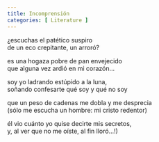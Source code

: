 ```yaml
---
title: Incomprensión
categories: [ Literature ]
---
```


¿escuchas el patético suspiro <br>
de un eco crepitante, un arroró?<br>

es una hogaza pobre de pan envejecido<br>
que alguna vez ardió en mi corazón...<br>

soy yo ladrando estúpido a la luna,<br>
soñando confesarte qué soy y qué no soy<br>

que un peso de cadenas me dobla y me desprecia<br>
(sólo me escucha un hombre: mi cristo redentor)<br>

él vio cuánto yo quise decirte mis secretos,<br>
y, al ver que no me oíste, al fin lloró...!)



